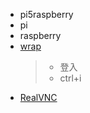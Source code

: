 * pi5raspberry
* pi
* raspberry
* [wrap](https://www.warp.dev/)
  > * 登入
  > * ctrl+i
* [RealVNC](https://www.realvnc.com/)
